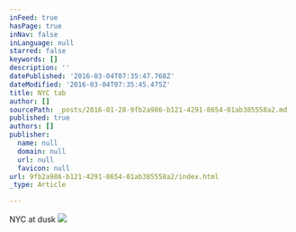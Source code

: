 ```yaml
---
inFeed: true
hasPage: true
inNav: false
inLanguage: null
starred: false
keywords: []
description: ''
datePublished: '2016-03-04T07:35:47.768Z'
dateModified: '2016-03-04T07:35:45.475Z'
title: NYC tab
author: []
sourcePath: _posts/2016-01-28-9fb2a986-b121-4291-8654-01ab385558a2.md
published: true
authors: []
publisher:
  name: null
  domain: null
  url: null
  favicon: null
url: 9fb2a986-b121-4291-8654-01ab385558a2/index.html
_type: Article

---
```

NYC at dusk
![](https://the-grid-user-content.s3-us-west-2.amazonaws.com/a65901e4-c051-4932-b823-68910b9863fa.jpg)